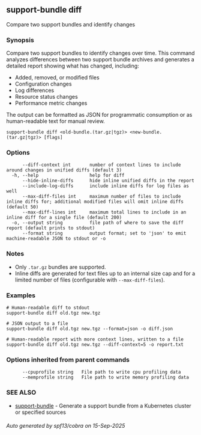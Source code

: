 ## support-bundle diff

Compare two support bundles and identify changes

### Synopsis

Compare two support bundles to identify changes over time.
This command analyzes differences between two support bundle archives and generates
a detailed report showing what has changed, including:

- Added, removed, or modified files
- Configuration changes
- Log differences
- Resource status changes
- Performance metric changes

The output can be formatted as JSON for programmatic consumption or as
human-readable text for manual review.

```
support-bundle diff <old-bundle.(tar.gz|tgz)> <new-bundle.(tar.gz|tgz)> [flags]
```

### Options

```
      --diff-context int       number of context lines to include around changes in unified diffs (default 3)
  -h, --help                   help for diff
      --hide-inline-diffs      hide inline unified diffs in the report
      --include-log-diffs      include inline diffs for log files as well
      --max-diff-files int     maximum number of files to include inline diffs for; additional modified files will omit inline diffs (default 50)
      --max-diff-lines int     maximum total lines to include in an inline diff for a single file (default 200)
  -o, --output string          file path of where to save the diff report (default prints to stdout)
      --format string          output format; set to 'json' to emit machine-readable JSON to stdout or -o
```

### Notes

- Only `.tar.gz` bundles are supported.
- Inline diffs are generated for text files up to an internal size cap and for a limited number of files (configurable with `--max-diff-files`).

### Examples

```
# Human-readable diff to stdout
support-bundle diff old.tgz new.tgz

# JSON output to a file
support-bundle diff old.tgz new.tgz --format=json -o diff.json

# Human-readable report with more context lines, written to a file
support-bundle diff old.tgz new.tgz --diff-context=5 -o report.txt
```

### Options inherited from parent commands

```
      --cpuprofile string   File path to write cpu profiling data
      --memprofile string   File path to write memory profiling data
```

### SEE ALSO
* [support-bundle](support-bundle.md)	 - Generate a support bundle from a Kubernetes cluster or specified sources

###### Auto generated by spf13/cobra on 15-Sep-2025

